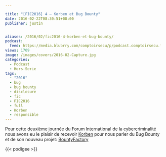 ```yaml
---

title: "[FIC2016] 4 – Korben et Bug Bounty"
date: 2016-02-22T08:30:51+00:00
publisher: justin


aliases: /2016/02/fic2016-4-korben-et-bug-bounty/
podcast:
  feed: https://media.blubrry.com/comptoirsecu/p/podcast.comptoirsecu.fr/CSEC.HS12.2016-01-26.FIC2016.Korben.mp3
views: 1709
image: /images/covers/2016-02-Capture.jpg
categories:
  - Podcast
  - Hors-Serie
tags:
  - "2016"
  - bug
  - bug bounty
  - disclosure
  - fic
  - FIC2016
  - full
  - Korben
  - responsible
---
```


Pour cette deuxième journée du Forum International de la cybercriminalité nous avons eu le plaisir de recevoir [Korben](http://www.korben.info) pour nous parler du Bug Bounty et de son nouveau projet: [BountyFactory](https://bountyfactory.io/)

{{< podigee >}}
